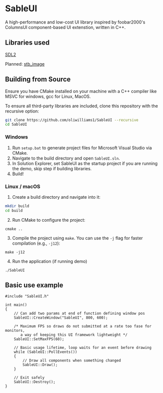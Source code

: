 # SableUI
A high-performance and low-cost UI library inspired by foobar2000's ColumnsUI component-based UI extenstion, written in C++.

## Libraries used
[SDL2](https://github.com/libsdl-org/SDL/tree/SDL2)

Planned: [stb_image](https://github.com/nothings/stb)

## Building from Source
Ensure you have CMake installed on your machine with a C++ compiler like MSVC for windows, gcc for Linux, MacOS.

To ensure all third-party libraries are included, clone this repository with the recursive option:

```bash
git clone https://github.com/oliwilliams1/SableUI --recursive
cd SableUI
```

### Windows
1. Run ```setup.bat``` to generate project files for Microsoft Visual Studio via CMake.
2. Navigate to the build directory and open ```SableUI.sln```.
3. In Solution Explorer, set SableUI as the startup project if you are running the demo, skip step if building libraries.
4. Build!

### Linux / macOS
1. Create a build directory and navigate into it:
```bash
mkdir build
cd build
```

2. Run CMake to configure the project:
```
cmake ..
```
3. Compile the project using ```make```. You can use the ```-j``` flag for faster compilation (e.g., ```-j12```):
```
make -j12
```
4. Run the application (if running demo)
```
./SableUI
```

## Basic use example
```
#include "SableUI.h"

int main()
{
	// Can add two params at end of function defining window pos
	SableUI::CreateWindow("SableUI", 800, 600);

	/* Maximum FPS so draws do not submitted at a rate too fase for monitors,
	   a way of keeping this UI framework lightweight */
	SableUI::SetMaxFPS(60);

	// Basic usage lifetime, loop waits for an event before drawing
	while (SableUI::PollEvents())
	{
		// Draw all components when something changed
		SableUI::Draw();
	}

	// Exit safely
	SableUI::Destroy();
}
```